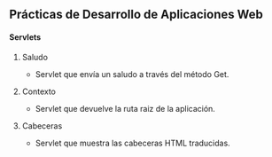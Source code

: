## Prácticas de Desarrollo de Aplicaciones Web

#### Servlets

1. Saludo
    * Servlet que envía un saludo a través del método Get.

2. Contexto
    * Servlet que devuelve la ruta raiz de la aplicación. 

3. Cabeceras
    * Servlet que muestra las cabeceras HTML traducidas.
